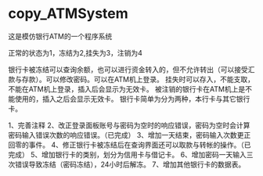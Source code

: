 # copy_ATMSystem
这是模仿银行ATM的一个程序系统

正常的状态为1，冻结为2,挂失为3，注销为4

银行卡被冻结可以查询余额，也可以进行资金转入的，但不允许转出（可以接受汇款与存款）。可以修改密码。可以在ATM机上登录。
挂失时可以存入，不能支取，不能在ATM机上登录，插入后会显示为无效卡。
被注销的银行卡在ATM机上是不能使用的，插入之后会显示无效卡。
银行卡简单为分为两种，本行卡与其它银行卡。

1、完善注释
2、改正登录面板账号与密码为空时的响应错误，密码为空时会计算密码输入错误次数的响应错误。（已完成）
3、增加一天结束，密码输入次数更正回零的事件。
4、修正银行卡被冻结后在查询界面还可以取款与转帐的操作。（已完成）
5、增加银行卡的类别，划分为信用卡与借记卡。
6、增加密码一天输入三次错误导致冻结（密码冻结），24小时后解冻。
7、增加其他银行卡的数据表。
